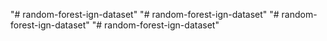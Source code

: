 "# random-forest-ign-dataset" 
"# random-forest-ign-dataset" 
"# random-forest-ign-dataset" 
"# random-forest-ign-dataset" 
